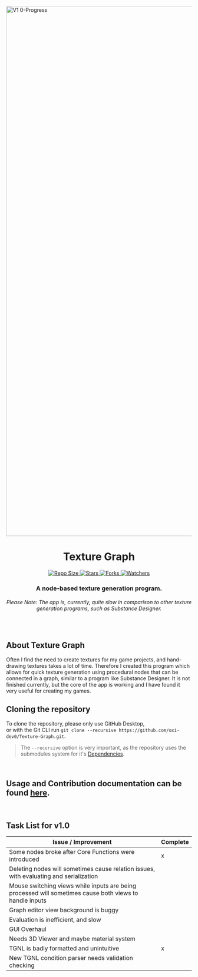 <img width="1440" alt="V1 0-Progress" src="https://user-images.githubusercontent.com/33568643/221988685-cf63a443-9fec-4519-be77-234a89295e3e.png">

<h1 align="center"> Texture Graph </h2>
<p align="center">
    <a href="#">
        <img src="https://img.shields.io/github/repo-size/oxi-dev0/Texture-Graph" alt="Repo Size">
    </a>
    <a href="#">
        <img src="https://img.shields.io/github/stars/oxi-dev0/Texture-Graph" alt="Stars">
    </a>
    <a href="#">
        <img src="https://img.shields.io/github/forks/oxi-dev0/Texture-Graph" alt="Forks">
    </a>
    <a href="#">
        <img src="https://img.shields.io/github/watchers/oxi-dev0/Texture-Graph" alt="Watchers">
    </a>
</p>

<h3 align="center"> A node-based texture generation program. </h3>
<h6 align="center"> Please Note: The app is, currently, quite slow in comparison to other texture generation programs, such as Substance Designer. </h6>
<br>

## About Texture Graph
Often I find the need to create textures for my game projects, and hand-drawing textures takes a lot of time. Therefore I created this program which allows for quick texture generation using procedural nodes that can be connected in a graph, similar to a program like Substance Designer. It is not finished currently, but the core of the app is working and I have found it very useful for creating my games.

## Cloning the repository
To clone the repository, please only use GitHub Desktop,  
or with the Git CLI run `git clone --recursive https://github.com/oxi-dev0/Texture-Graph.git`.  
> The `--recursive` option is very important, as the repository uses the submodules system for it's [Dependencies](https://github.com/oxi-dev0/Texture-Graph/wiki/Dependencies).

<br>

## Usage and Contribution documentation can be found [here](https://github.com/oxi-dev0/Texture-Graph/wiki).

<br>

## Task List for v1.0
| Issue / Improvement | Complete |
| --- | --- |
| Some nodes broke after Core Functions were introduced |x|
| Deleting nodes will sometimes cause relation issues, with evaluating and serialization | |
| Mouse switching views while inputs are being processed will sometimes cause both views to handle inputs | |
| Graph editor view background is buggy | |
| Evaluation is inefficient, and slow | |
| GUI Overhaul | |
| Needs 3D Viewer and maybe material system | |
| TGNL is badly formatted and unintuitive |x|
| New TGNL condition parser needs validation checking | |
